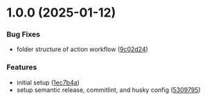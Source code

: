 # 1.0.0 (2025-01-12)


### Bug Fixes

* folder structure of action workflow ([9c02d24](https://github.com/chingu-x/chingu-admin-dashboard/commit/9c02d24028bb39dcabe93baa5ee8b6c18a94d29f))


### Features

* initial setup ([1ec7b4a](https://github.com/chingu-x/chingu-admin-dashboard/commit/1ec7b4a0166c8d662175c000f2eb8f5b969a83c6))
* setup semantic release, commitlint, and husky config ([5309795](https://github.com/chingu-x/chingu-admin-dashboard/commit/5309795b58cbb59c41d91a02d27daae7d60923e5))
